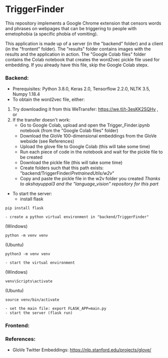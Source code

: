 # TriggerFinder

This repository implements a Google Chrome extension that censors words and phrases on webpages that can be triggering to people with emetophobia (a specific phobia of vomiting).

This application is made up of a server (in the "backend" folder) and a client (in the "frontent" folder). The "results" folder contains images with the results and the application in action. The "Google Colab files" folder contains the Colab notebook that creates the word2vec pickle file used for embedding. If you already have this file, skip the Google Colab stepx.

### Backend:
- Prerequisites: Python 3.8.0, Keras 2.0, Tensorflow 2.2.0, NLTK 3.5, Numpy 1.18.4
- To obtain the word2vec file, either:
1. Try downloading it from this WeTransfer: https://we.tl/t-3esKK2SQHv , or
2. If the transfer doesn't work:
    - Go to Google Colab, upload and open the Trigger_Finder.ipynb notebook (from the "Google Colab files" folder)
    - Download the GloVe 100-dimensional embeddings from the GloVe webside (see References)
    - Upload the glove file to Google Colab (this will take some time)
    - Run each piece of code in the notebook and wait for the pickle file to be created
    - Download the pickle file (this will take some time)
    - Create folders such that this path exists: "backend/TriggerFinder/*PretrainedUtils/w2v*"
    - Copy and paste the pickle file in the w2v folder you created
*Thanks to akshayuppal3 and the "language_vision" repository for this part*
- To start the server:
    - install flask 
```
pip install flask
```
    - create a python virtual environment in "backend/TriggerFinder" 
(Windows) 
```
python -m venv venv
```
(Ubuntu) 
```
python3 -m venv venv
```
    - start the virtual environment
(Windows) 
```
venv\Scripts\activate
```
(Ubuntu)
```
source venv/bin/activate
```
    - set the main file: export FLASK_APP=main.py
    - start the server (flask run)


### Frontend:

### References:
- GloVe Twitter Embeddings: https://nlp.stanford.edu/projects/glove/
